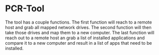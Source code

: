 # PCR-Tool
The tool has a couple functions. The first function will reach to a remote host and grab all mapped network drives. The second function will then take those drives and map them to a new computer. The last function will reach out to a remote host an grab a list of installed applications and compare it to a new computer and result in a list of apps that need to be installed. 
